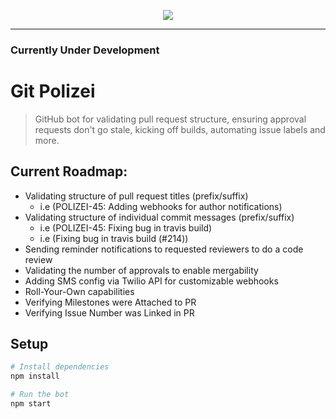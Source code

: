 
<p align="center">
  <img src="https://i.imgur.com/3Cw90Gl.png"/>
</p>

---------

### Currently Under Development

# Git Polizei
> GitHub bot for validating pull request structure, ensuring approval requests don't go stale, kicking off builds, automating issue labels and more. 


## Current Roadmap:
- Validating structure of pull request titles (prefix/suffix)
  - i.e (POLIZEI-45: Adding webhooks for author notifications)
- Validating structure of individual commit messages (prefix/suffix)
  - i.e (POLIZEI-45: Fixing bug in travis build)
  - i.e (Fixing bug in travis build (#214))
- Sending reminder notifications to requested reviewers to do a code review
- Validating the number of approvals to enable mergability
- Adding SMS config via Twilio API for customizable webhooks
- Roll-Your-Own capabilities
- Verifying Milestones were Attached to PR
- Verifying Issue Number was Linked in PR
 
## Setup

```sh
# Install dependencies
npm install

# Run the bot
npm start
```
